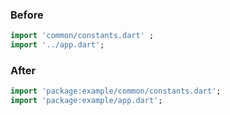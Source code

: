 ### Before

```dart
import 'common/constants.dart' ;
import '../app.dart';
```

### After

```dart
import 'package:example/common/constants.dart';
import 'package:example/app.dart';
```

